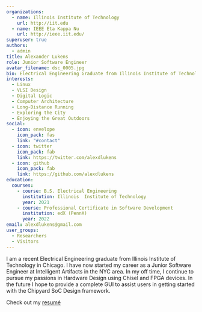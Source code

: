 ```yaml
---
organizations:
  - name: Illinois Institute of Technology
    url: http://iit.edu
  - name: IEEE Eta Kappa Nu
    url: http://ieee.iit.edu/
superuser: true
authors:
  - admin
title: Alexander Lukens
role: Junior Software Engineer
avatar_filename: dsc_0005.jpg
bio: Electrical Engineering Graduate from Illinois Institute of Technology
interests:
  - Linux
  - VLSI Design
  - Digital Logic
  - Computer Architecture
  - Long-Distance Running
  - Exploring the City
  - Enjoying the Great Outdoors
social:
  - icon: envelope
    icon_pack: fas
    link: "#contact"
  - icon: twitter
    icon_pack: fab
    link: https://twitter.com/alexdlukens
  - icon: github
    icon_pack: fab
    link: https://github.com/alexdlukens
education:
  courses:
    - course: B.S. Electrical Engineering
      institution: Illinois  Institute of Technology
      year: 2021
    - course: Professional Certificate in Software Development
      institution: edX (PennX)
      year: 2022
email: alexdlukens@gmail.com
user_groups:
  - Researchers
  - Visitors
---
```

I am a recent Electrical Engineering graduate from Illinois Institute of Technology in Chicago. I have now started my career as a Junior Software Engineer at Intelligent Artifacts in the NYC area. In my off time, I continue to pursue my passions in Hardware Design using Chisel and FPGA devices. In the future I hope to provide a complete GUI to assist users in getting started with the Chipyard SoC Design framework.

Check out my [resumé](media/resume.pdf)
